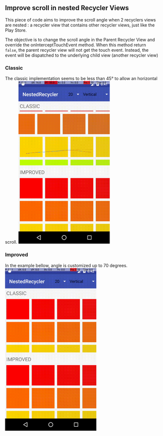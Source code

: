## Improve scroll in nested Recycler Views
This piece of code aims to improve the scroll angle when 2 recyclers views are nested : a recycler view that contains other recycler views, just like the Play Store.

The objective is to change the scroll angle in the Parent Recycler View and override the onInterceptTouchEvent method. When this method return `false`, the parent recycler view will not get the touch event. Instead, the 
event will be dispatched to the underlying child view (another recycler view)

### Classic
The classic implementation seems to be less than 45° to allow an horizontal scroll.
<img src="https://raw.githubusercontent.com/MalikDE/NestedRecyclerView/master/doc/img/classic.gif" width="300">

### Improved
In the example bellow, angle is customized up to 70 degrees.
<img src="https://raw.githubusercontent.com/MalikDE/NestedRecyclerView/master/doc/img/imp.gif" width="300">
